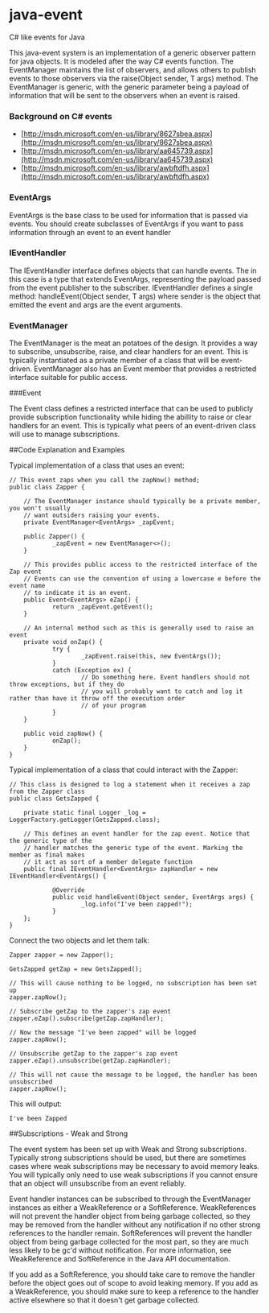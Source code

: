 # java-event
C# like events for Java

This java-event system is an implementation of a generic observer pattern for java objects. It is modeled after the way C# events function. The EventManager maintains the list of observers, and allows others to publish events to those observers via the raise(Object sender, T args) method. The EventManager is generic, with the generic parameter being a payload of information that will be sent to the observers when an event is raised.

### Background on C# events
- [http://msdn.microsoft.com/en-us/library/8627sbea.aspx](http://msdn.microsoft.com/en-us/library/8627sbea.aspx)
- [http://msdn.microsoft.com/en-us/library/aa645739.aspx](http://msdn.microsoft.com/en-us/library/aa645739.aspx)
- [http://msdn.microsoft.com/en-us/library/awbftdfh.aspx](http://msdn.microsoft.com/en-us/library/awbftdfh.aspx)

### EventArgs

EventArgs is the base class to be used for information that is passed via events. You should create subclasses of EventArgs if you want to pass information through an event to an event handler

### IEventHandler<T>

The IEventHandler interface defines objects that can handle events. The <T> in this case is a type that extends EventArgs, representing the payload passed from the event publisher to the subscriber. IEventHandler defines a single method: handleEvent(Object sender, T args) where sender is the object that emitted the event and args are the event arguments.

### EventManager<T>

The EventManager is the meat an potatoes of the design. It provides a way to subscribe, unsubscribe, raise, and clear handlers for an event. This is typically instantiated as a private member of a class that will be event-driven. EventManager also has an Event<T> member that provides a restricted interface suitable for public access.

###Event<T>

The Event class defines a restricted interface that can be used to publicly provide subscription functionality while hiding the abillity to raise or clear handlers for an event. This is typically what peers of an event-driven class will use to manage subscriptions.

##Code Explanation and Examples

Typical implementation of a class that uses an event:

	// This event zaps when you call the zapNow() method;
	public class Zapper {

        // The EventManager instance should typically be a private member, you won't usually
        // want outsiders raising your events.
        private EventManager<EventArgs> _zapEvent;

        public Zapper() {
                _zapEvent = new EventManager<>();
        }

        // This provides public access to the restricted interface of the Zap event
        // Events can use the convention of using a lowercase e before the event name
        // to indicate it is an event.
        public Event<EventArgs> eZap() {
                return _zapEvent.getEvent();
        }
        
        // An internal method such as this is generally used to raise an event
        private void onZap() {
                try {
                        _zapEvent.raise(this, new EventArgs());
                }
                catch (Exception ex) {
                        // Do something here. Event handlers should not throw exceptions, but if they do
                        // you will probably want to catch and log it rather than have it throw off the execution order
                        // of your program
                }
        } 

        public void zapNow() {
                onZap();
        } 
	}

Typical implementation of a class that could interact with the Zapper:
	
	// This class is designed to log a statement when it receives a zap from the Zapper class
	public class GetsZapped {

        private static final Logger _log = LoggerFactory.getLogger(GetsZapped.class);

        // This defines an event handler for the zap event. Notice that the generic type of the
        // handler matches the generic type of the event. Marking the member as final makes 
        // it act as sort of a member delegate function
        public final IEventHandler<EventArgs> zapHandler = new IEventHandler<EventArgs() {

                @Override
                public void handleEvent(Object sender, EventArgs args) {
                        _log.info("I've been zapped!");
                }
        };
	}
	 
Connect the two objects and let them talk:

    Zapper zapper = new Zapper();

    GetsZapped getZap = new GetsZapped();

    // This will cause nothing to be logged, no subscription has been set up
    zapper.zapNow();

    // Subscribe getZap to the zapper's zap event
    zapper.eZap().subscribe(getZap.zapHandler);

    // Now the message "I've been zapped" will be logged
    zapper.zapNow();

    // Unsubscribe getZap to the zapper's zap event
    zapper.eZap().unsubscribe(getZap.zapHandler);

    // This will not cause the message to be logged, the handler has been unsubscribed
    zapper.zapNow();

This will output:

	I've been Zapped
	
##Subscriptions - Weak and Strong

The event system has been set up with Weak and Strong subscriptions. Typically strong subscriptions should be used, but there are sometimes cases where weak subscriptions may be necessary to avoid memory leaks. You will typically only need to use weak subscriptions if you cannot ensure that an object will unsubscribe from an event reliably.

Event handler instances can be subscribed to through the EventManager instances as either a WeakReference or a SoftReference. WeakReferences will not prevent the handler object from being garbage collected, so they may be removed from the handler without any notification if no other strong references to the handler remain. SoftReferences will prevent the handler object from being garbage collected for the most part, so they are much less likely to be gc'd without notification. For more information, see WeakReference and SoftReference in the Java API documentation.  

If you add as a SoftReference, you should take care to remove the handler before the object goes out of scope to avoid leaking memory. If you add as a WeakReference, you should make sure to keep a reference to the handler active elsewhere so that it doesn't get garbage collected.